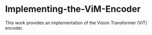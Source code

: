 # Implementing-the-ViM-Encoder
This work provides an implementation of the Vision Transformer (ViT) encoder.
